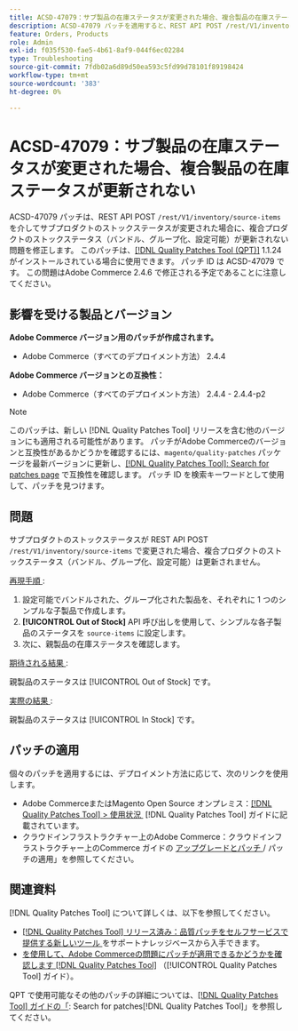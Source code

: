 ```yaml
---
title: ACSD-47079：サブ製品の在庫ステータスが変更された場合、複合製品の在庫ステータスが更新されない
description: ACSD-47079 パッチを適用すると、REST API POST /rest/V1/inventory/source-items を介してサブプロダクトのストックステータスが変更された場合に、複合プロダクト（バンドル、グループ化、設定可能）のストックステータスが更新されないAdobe Commerceの問題が修正されます。
feature: Orders, Products
role: Admin
exl-id: f035f530-fae5-4b61-8af9-044f6ec02284
type: Troubleshooting
source-git-commit: 7fdb02a6d89d50ea593c5fd99d78101f89198424
workflow-type: tm+mt
source-wordcount: '383'
ht-degree: 0%

---
```


# ACSD-47079：サブ製品の在庫ステータスが変更された場合、複合製品の在庫ステータスが更新されない

ACSD-47079 パッチは、REST API POST `/rest/V1/inventory/source-items` を介してサブプロダクトのストックステータスが変更された場合に、複合プロダクトのストックステータス（バンドル、グループ化、設定可能）が更新されない問題を修正します。 このパッチは、[[!DNL Quality Patches Tool (QPT)]](https://experienceleague.adobe.com/ja/docs/commerce-operations/tools/quality-patches-tool/quality-patches-tool-to-self-serve-quality-patches) 1.1.24 がインストールされている場合に使用できます。 パッチ ID は ACSD-47079 です。 この問題はAdobe Commerce 2.4.6 で修正される予定であることに注意してください。

## 影響を受ける製品とバージョン

**Adobe Commerce バージョン用のパッチが作成されます。**

* Adobe Commerce（すべてのデプロイメント方法） 2.4.4

**Adobe Commerce バージョンとの互換性：**

* Adobe Commerce（すべてのデプロイメント方法） 2.4.4 - 2.4.4-p2

>[!NOTE]
>
>このパッチは、新しい [!DNL Quality Patches Tool] リリースを含む他のバージョンにも適用される可能性があります。 パッチがAdobe Commerceのバージョンと互換性があるかどうかを確認するには、`magento/quality-patches` パッケージを最新バージョンに更新し、[[!DNL Quality Patches Tool]: Search for patches page](https://experienceleague.adobe.com/tools/commerce-quality-patches/index.html?lang=ja) で互換性を確認します。 パッチ ID を検索キーワードとして使用して、パッチを見つけます。

## 問題

サブプロダクトのストックステータスが REST API POST `/rest/V1/inventory/source-items` で変更された場合、複合プロダクトのストックステータス（バンドル、グループ化、設定可能）は更新されません。

<u> 再現手順 </u>:

1. 設定可能でバンドルされた、グループ化された製品を、それぞれに 1 つのシンプルな子製品で作成します。
1. **[!UICONTROL Out of Stock]** API 呼び出しを使用して、シンプルな各子製品のステータスを `source-items` に設定します。
1. 次に、親製品の在庫ステータスを確認します。

<u> 期待される結果 </u>:

親製品のステータスは [!UICONTROL Out of Stock] です。

<u> 実際の結果 </u>:

親製品のステータスは [!UICONTROL In Stock] です。

## パッチの適用

個々のパッチを適用するには、デプロイメント方法に応じて、次のリンクを使用します。

* Adobe CommerceまたはMagento Open Source オンプレミス：[[!DNL Quality Patches Tool] > 使用状況 &#x200B;](/help/tools/quality-patches-tool/usage.md) [!DNL Quality Patches Tool] ガイドに記載されています。
* クラウドインフラストラクチャー上のAdobe Commerce：クラウドインフラストラクチャー上のCommerce ガイドの [&#x200B; アップグレードとパッチ &#x200B;](https://experienceleague.adobe.com/docs/commerce-cloud-service/user-guide/develop/upgrade/apply-patches.html?lang=ja)/ パッチの適用」を参照してください。

## 関連資料

[!DNL Quality Patches Tool] について詳しくは、以下を参照してください。

* [[!DNL Quality Patches Tool]  リリース済み：品質パッチをセルフサービスで提供する新しいツール &#x200B;](https://experienceleague.adobe.com/ja/docs/commerce-operations/tools/quality-patches-tool/quality-patches-tool-to-self-serve-quality-patches) をサポートナレッジベースから入手できます。
* [&#x200B; を使用して、Adobe Commerceの問題にパッチが適用できるかどうかを確認します  [!DNL Quality Patches Tool]](/help/tools/quality-patches-tool/patches-available-in-qpt/check-patch-for-magento-issue-with-magento-quality-patches.md) （[!UICONTROL Quality Patches Tool] ガイド）。


QPT で使用可能なその他のパッチの詳細については、[[!DNL Quality Patches Tool] ガイドの「](https://experienceleague.adobe.com/tools/commerce-quality-patches/index.html?lang=ja): Search for patches[!DNL Quality Patches Tool]」を参照してください。
